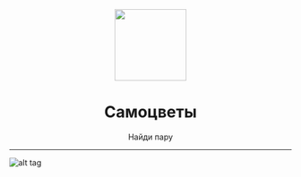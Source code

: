 <div align="center">
    <img src="[https://sidenevkirill.github.io/Find-picture/images/logo.png]" width="128" height="128" style="display: block; margin: 0 auto"/>
    <h1>Самоцветы</h1>
    <p>Найди пару</p>
</div>

---

![alt tag]([https://sidenevkirill.github.io/BattleBlock/screen/menu.png](https://sidenevkirill.github.io/Find-picture/images/screen.png)https://sidenevkirill.github.io/Find-picture/images/screen.png)
